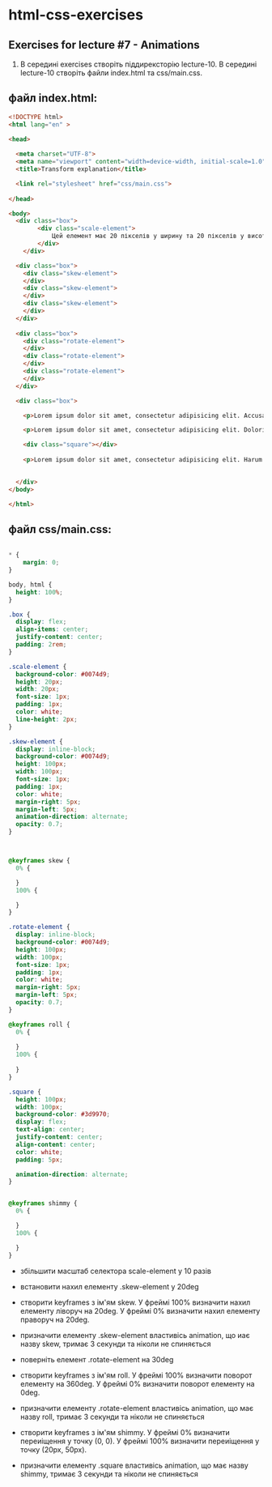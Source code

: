 # html-css-exercises

## Exercises for lecture #7 - Animations


1. В середині exercises створіть піддирексторію lecture-10. В середині lecture-10 створіть файли index.html та css/main.css. 

## файл index.html:

```html
<!DOCTYPE html>
<html lang="en" >

<head>
  
  <meta charset="UTF-8">
  <meta name="viewport" content="width=device-width, initial-scale=1.0">
  <title>Transform explanation</title>

  <link rel="stylesheet" href="css/main.css">
  
</head>

<body>
  <div class="box">
        <div class="scale-element">
            Цей елемент має 20 пікселів у ширину та 20 пікселів у висоту, але, якщо для функції масштабування встановлено значення 10, він тепер має 100 пікселів у ширину та 400 пікселів у висоту. Ця властивість також впливає на текст, відступи та поля.
        </div>
    </div>

  <div class="box">
    <div class="skew-element">
    </div>
    <div class="skew-element">
    </div>
    <div class="skew-element">
    </div>
  </div>
  
  <div class="box">
    <div class="rotate-element">
    </div>
    <div class="rotate-element">
    </div>
    <div class="rotate-element">
    </div>
  </div>

  <div class="box">

    <p>Lorem ipsum dolor sit amet, consectetur adipisicing elit. Accusamus porro officia, quae, explicabo deleniti quasi molestias dolorum non ad pariatur. Illo, inventore at. Odio iure adipisci quisquam, molestias impedit quo.</p>

    <p>Lorem ipsum dolor sit amet, consectetur adipisicing elit. Doloribus unde, quis. Natus quasi, eveniet corporis facere laboriosam voluptatem ad blanditiis, temporibus, laborum voluptate possimus beatae illo. Illo molestiae, iure blanditiis.</p>

    <div class="square"></div>
    
    <p>Lorem ipsum dolor sit amet, consectetur adipisicing elit. Harum sit aperiam odit libero soluta delectus voluptatibus saepe laboriosam maiores, quas, fuga vitae. Suscipit eum assumenda hic sunt, debitis voluptatum odit.</p>

  
  </div>
</body>

</html>

```

## файл css/main.css:

```css

* {
    margin: 0;
}

body, html {
  height: 100%;
}

.box {
  display: flex;
  align-items: center;
  justify-content: center;
  padding: 2rem;
}

.scale-element {
  background-color: #0074d9;
  height: 20px;
  width: 20px;
  font-size: 1px;
  padding: 1px;
  color: white;
  line-height: 2px;
}

.skew-element {
  display: inline-block;
  background-color: #0074d9;
  height: 100px;
  width: 100px;
  font-size: 1px;
  padding: 1px;
  color: white;
  margin-right: 5px;
  margin-left: 5px;
  animation-direction: alternate;
  opacity: 0.7;
}



@keyframes skew {
  0% {

  }
  100% {

  }
}

.rotate-element {
  display: inline-block;
  background-color: #0074d9;
  height: 100px;
  width: 100px;
  font-size: 1px;
  padding: 1px;
  color: white;
  margin-right: 5px;
  margin-left: 5px;
  opacity: 0.7;
}

@keyframes roll {
  0% {
    
  }
  100% {
    
  }
}

.square {
  height: 100px;
  width: 100px;
  background-color: #3d9970;
  display: flex;
  text-align: center;
  justify-content: center;
  align-content: center;
  color: white;
  padding: 5px;

  animation-direction: alternate;
}


@keyframes shimmy {
  0% {

  }
  100% {

  }
}
```

  - збільшити масштаб селектора scale-element у 10 разів
  - встановити нахил елементу .skew-element у 20deg
  - створити keyframes з ім'ям skew. У фреймі 100% визначити нахил елементу ліворуч на 20deg. У фреймі 0% визначити нахил елементу праворуч на 20deg.
  - призначити елементу .skew-element властивісь animation, що иає назву skew, тримає 3 секунди та ніколи не спиняється

  - поверніть елемент .rotate-element на 30deg
  - створити keyframes з ім'ям roll. У фреймі 100% визначити поворот елементу на 360deg. У фреймі 0% визначити поворот елементу на 0deg.
  - призначити елементу .rotate-element властивісь animation, що має назву roll, тримає 3 секунди та ніколи не спиняється

  - створити keyframes з ім'ям shimmy. У фреймі 0% визначити переиіщення у точку (0, 0). У фреймі 100% визначити переиіщення у точку (20px, 50px).
  - призначити елементу .square властивісь animation, що має назву shimmy, тримає 3 секунди та ніколи не спиняється
